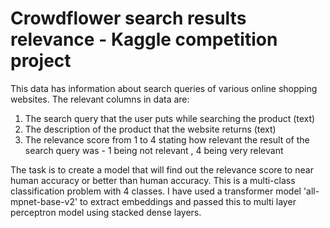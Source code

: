 # Crowdflower search results relevance - Kaggle competition project

This data has information about search queries of various online shopping websites. The relevant columns in data are:

1. The search query that the user puts while searching the product (text)
2. The description of the product that the website returns (text)  
3. The relevance score from 1 to 4 stating how relevant the result of the search query was - 1 being not relevant , 4 being very relevant   
  
  The task is to create a model that will find out the relevance score to near human accuracy or better than human accuracy. This is a multi-class classification problem with 4 classes. I have used a transformer model 'all-mpnet-base-v2' to extract embeddings and passed this to multi layer perceptron model using stacked dense layers.
